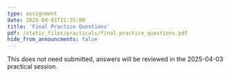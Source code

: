 ```yaml
---
type: assignment
date: 2025-04-01T11:35:00
title: 'Final Practice Questions'
pdf: /static_files/practicals/final_practice_questions.pdf
hide_from_announcments: false
---
```


This does not need submitted, answers will be reviewed in the 2025-04-03 practical session.
